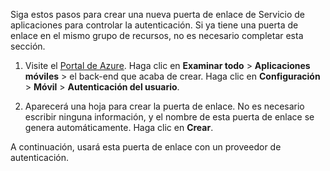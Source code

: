 
Siga estos pasos para crear una nueva puerta de enlace de Servicio de aplicaciones para controlar la autenticación. Si ya tiene una puerta de enlace en el mismo grupo de recursos, no es necesario completar esta sección.

1. Visite el [Portal de Azure]. Haga clic en **Examinar todo** > **Aplicaciones móviles** > el back-end que acaba de crear. Haga clic en **Configuración** > **Móvil** > **Autenticación del usuario**. 

2. Aparecerá una hoja para crear la puerta de enlace. No es necesario escribir ninguna información, y el nombre de esta puerta de enlace se genera automáticamente. Haga clic en **Crear**.

A continuación, usará esta puerta de enlace con un proveedor de autenticación.

<!-- URLs. -->
[Portal de Azure]: https://portal.azure.com/

<!---HONumber=Oct15_HO3-->